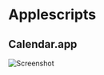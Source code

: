 # Applescripts


## Calendar.app

![Screenshot](http://www.nathancahill.com/calendar_screenshot.png)